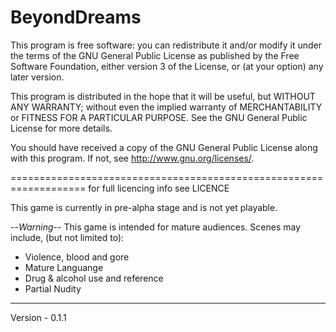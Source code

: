 BeyondDreams
============

This program is free software: you can redistribute it and/or modify
it under the terms of the GNU General Public License as published by
the Free Software Foundation, either version 3 of the License, or
(at your option) any later version.

This program is distributed in the hope that it will be useful,
but WITHOUT ANY WARRANTY; without even the implied warranty of
MERCHANTABILITY or FITNESS FOR A PARTICULAR PURPOSE. See the
GNU General Public License for more details.

You should have received a copy of the GNU General Public License
along with this program. If not, see <http://www.gnu.org/licenses/>.

===================================================================
for full licencing info see LICENCE

This game is currently in pre-alpha stage and is not yet playable.

--*Warning*--
This game is intended for mature audiences.
Scenes may include, (but not limited to):
* Violence, blood and gore
* Mature Languange
* Drug & alcohol use and reference
* Partial Nudity

---------------------------------------------------------------
Version - 0.1.1
